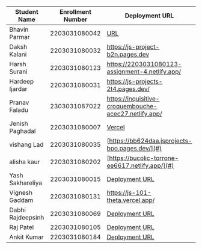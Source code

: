 | Student Name | Enrollment Number | Deployment URL | GitHub Repository URL |
|--------------|------------------|-----------|----------------------|
|Bhavin Parmar |2203031080042 | [URL](https://jstasks.vercel.app/)|[URL](https://github.com/bhavinsol/js_task) |
| Daksh Kalani | 2203031080032 | https://js-project-b2n.pages.dev | https://github.com/Darshkalani28/JS_Project |
| Harsh Surani | 2203031080123 | https://2203031080123-assignment-4.netlify.app/ | https://github.com/suraniharsh/Assignments/tree/Assignment-4 |
| Hardeep Ijardar | 2203031080031 | https://js-projects-2t4.pages.dev/ | https://github.com/HardeepIjardar/JS-Projects |
| Pranav Faladu | 2303031087022 | https://inquisitive-croquembouche-acec27.netlify.app/ | https://github.com/PranavFaladu/JSprojects |
| Jenish Paghadal | 2203031080007 | [Vercel](https://jsassignment-omega.vercel.app/) | [ItsJESH](https://github.com/ItsJESH/JSAssignment) |
| vishang Lad | 2203031080035   | [https://bb624daa.jsprojects-bpo.pages.dev/](#) | [https://github.com/vishangl/JSprojects](#)|
|alisha kaur | 2203031080202    | [https://bucolic-torrone-ee6617.netlify.app/](#) | [https://github.com/Alishakaur431/javascript.git] (#)|
|Yash Sakhareliya |2203031080015 |[Deployment URL](https://js-tasks-nine.vercel.app/)| [Repository URL](https://github.com/YashSakhareliya/JS_Task)|
|Vignesh Gaddam |2203031080131 |https://js-101-theta.vercel.app/ |https://github.com/mrvigneshgaddam/JS101 |
|Dabhi Rajdeepsinh |2203031080069 |[Deployment URL](https://jsproject-nu.vercel.app/)| [Repository URL](https://github.com/Rajdeepsinh1410/JSPROJECT.git)|
|Raj Patel |2203031080105 |[Deployment URL](https://js-five-beta.vercel.app/)| [Repository URL](https://github.com/RajPatel08/JS)|
|Ankit Kumar|2203031080184|[Deployment URL](https://java-script-projects-lime.vercel.app/)|[Repository URL](https://github.com/Ankiitsuthar/JavaScript-Project)|
